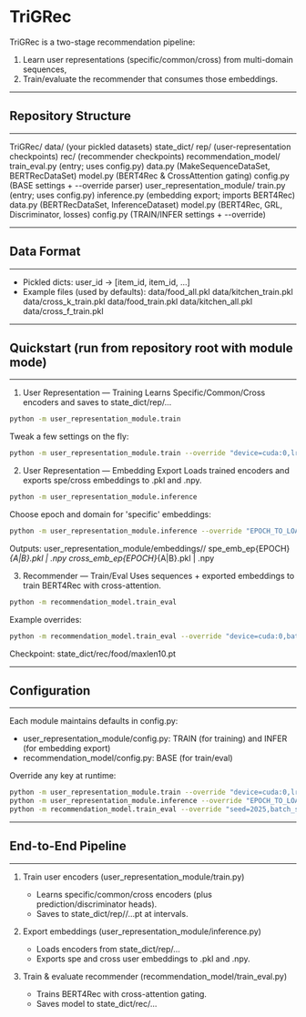 # TriGRec

TriGRec is a two-stage recommendation pipeline:
1) Learn user representations (specific/common/cross) from multi-domain sequences,
2) Train/evaluate the recommender that consumes those embeddings.

-------------------------------------------------------------------------------
## Repository Structure
-------------------------------------------------------------------------------
TriGRec/
  data/                                  (your pickled datasets)
  state_dict/
    rep/                                 (user-representation checkpoints)
    rec/                                 (recommender checkpoints)
  recommendation_model/
    train_eval.py                        (entry; uses config.py)
    data.py                              (MakeSequenceDataSet, BERTRecDataSet)
    model.py                             (BERT4Rec & CrossAttention gating)
    config.py                            (BASE settings + --override parser)
  user_representation_module/
    train.py                             (entry; uses config.py)
    inference.py                         (embedding export; imports BERT4Rec)
    data.py                              (BERTRecDataSet, InferenceDataset)
    model.py                             (BERT4Rec, GRL, Discriminator, losses)
    config.py                            (TRAIN/INFER settings + --override)


-------------------------------------------------------------------------------
## Data Format
-------------------------------------------------------------------------------
- Pickled dicts: user_id -> [item_id, item_id, ...]
- Example files (used by defaults):
  data/food_all.pkl
  data/kitchen_train.pkl
  data/cross_k_train.pkl
  data/food_train.pkl
  data/kitchen_all.pkl
  data/cross_f_train.pkl


-------------------------------------------------------------------------------
## Quickstart (run from repository root with module mode)
-------------------------------------------------------------------------------
1) User Representation — Training
   Learns Specific/Common/Cross encoders and saves to state_dict/rep/...

```bash
python -m user_representation_module.train
```

   Tweak a few settings on the fly:
```bash
python -m user_representation_module.train --override "device=cuda:0,lr=0.0005,batch_size=64,num_epochs=50"
```

2) User Representation — Embedding Export
   Loads trained encoders and exports spe/cross embeddings to .pkl and .npy.

```bash
python -m user_representation_module.inference
```

   Choose epoch and domain for 'specific' embeddings:
```bash
python -m user_representation_module.inference --override "EPOCH_TO_LOAD=80,SPE_DOMAIN=B"
```

   Outputs:
   user_representation_module/embeddings/<domain>/
     spe_emb_ep{EPOCH}_{A|B}.pkl | .npy
     cross_emb_ep{EPOCH}_{A|B}.pkl | .npy

3) Recommender — Train/Eval
   Uses sequences + exported embeddings to train BERT4Rec with cross-attention.

```bash
python -m recommendation_model.train_eval
```

   Example overrides:
```bash
python -m recommendation_model.train_eval --override "device=cuda:0,batch_size=1024,spe_emb_path=user_representation_module/embeddings/food/spe_emb_ep100_A.npy,cross_emb_path=user_representation_module/embeddings/food/cross_emb_ep100_A.npy"
```

   Checkpoint:
   state_dict/rec/food/maxlen10.pt

-------------------------------------------------------------------------------
## Configuration
-------------------------------------------------------------------------------
Each module maintains defaults in config.py:
- user_representation_module/config.py:
  TRAIN (for training) and INFER (for embedding export)
- recommendation_model/config.py:
  BASE (for train/eval)

Override any key at runtime:
```bash
python -m user_representation_module.train --override "device=cuda:0,lr=0.0005"
python -m user_representation_module.inference --override "EPOCH_TO_LOAD=100,SPE_DOMAIN=A"
python -m recommendation_model.train_eval --override "seed=2025,batch_size=1024"
```

-------------------------------------------------------------------------------
## End-to-End Pipeline
-------------------------------------------------------------------------------
1. Train user encoders (user_representation_module/train.py)
   - Learns specific/common/cross encoders (plus prediction/discriminator heads).
   - Saves to state_dict/rep/<domain>/...pt at intervals.

2. Export embeddings (user_representation_module/inference.py)
   - Loads encoders from state_dict/rep/...
   - Exports spe and cross user embeddings to .pkl and .npy.

3. Train & evaluate recommender (recommendation_model/train_eval.py)
   - Trains BERT4Rec with cross-attention gating.
   - Saves model to state_dict/rec/...
